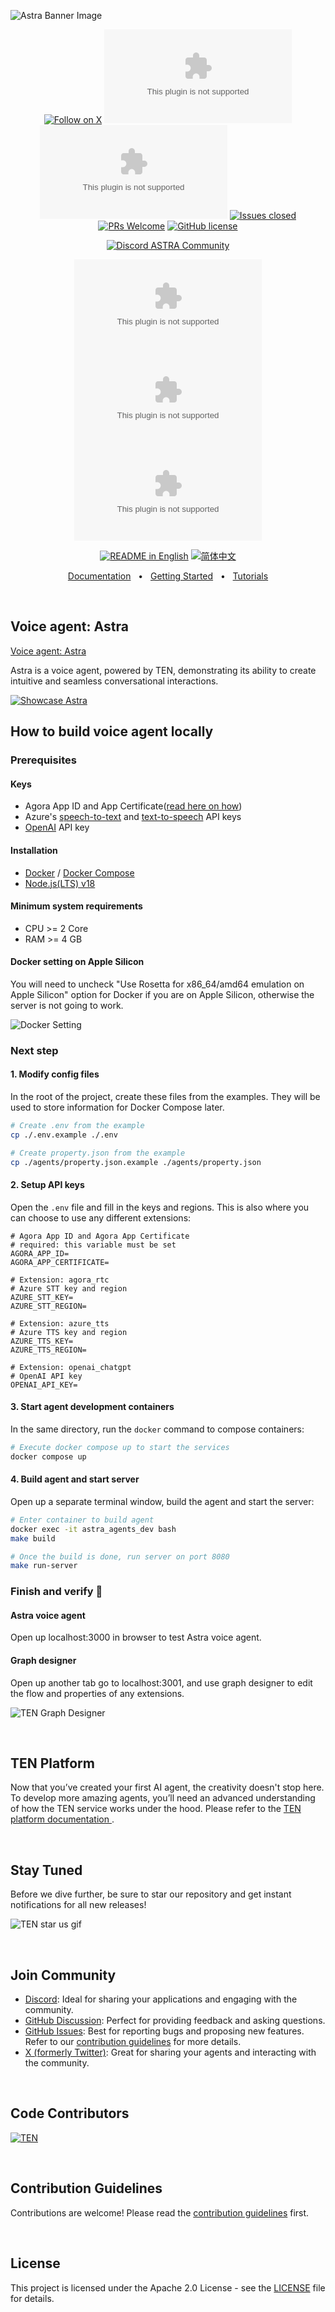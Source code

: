 ![Astra Banner Image](https://github.com/rte-design/docs/blob/main/assets/imgs/banner-image-without-tagline.png)

<div align="center">

[![Follow on X](https://img.shields.io/twitter/follow/AstraFramework?logo=X&color=%20%23f5f5f5)](https://twitter.com/intent/follow?screen_name=AstraFramework)
[![Discussion posts](https://img.shields.io/github/discussions/rte-design/astra.ai?labelColor=%20%23FDB062&color=%20%23f79009)](https://github.com/rte-design/astra.ai/discussions/)
[![Commits](https://img.shields.io/github/commit-activity/m/rte-design/astra.ai?labelColor=%20%237d89b0&color=%20%235d6b98)](https://github.com/rte-design/astra.ai/graphs/commit-activity)
[![Issues closed](https://img.shields.io/github/issues-search?query=repo%3Arte-design%2Fastra.ai%20is%3Aclosed&label=issues%20closed&labelColor=green&color=green)](https://github.com/rte-design/ASTRA.ai/issues)
[![PRs Welcome](https://img.shields.io/badge/PRs-welcome-brightgreen.svg?style=flat-square)](https://github.com/rte-design/ASTRA.ai/pulls)
[![GitHub license](https://img.shields.io/badge/License-Apache_2.0-blue.svg?labelColor=%20%239b8afb&color=%20%237a5af8)](https://github.com/rte-design/ASTRA.ai/blob/main/LICENSE)

[![Discord ASTRA Community](https://dcbadge.vercel.app/api/server/VnPftUzAMJ)](https://discord.gg/VnPftUzAMJ)

[![GitHub watchers](https://img.shields.io/github/watchers/rte-design/astra.ai?style=social&label=Watch)](https://GitHub.com/rte-design/astra.ai/watchers/?WT.mc_id=academic-105485-koreyst)
[![GitHub forks](https://img.shields.io/github/forks/rte-design/astra.ai?style=social&label=Fork)](https://GitHub.com/rte-design/astra.ai/network/?WT.mc_id=academic-105485-koreyst)
[![GitHub stars](https://img.shields.io/github/stars/rte-design/astra.ai?style=social&label=Star)](https://GitHub.com/rte-design/astra.ai/stargazers/?WT.mc_id=academic-105485-koreyst)

<a href="./README.md"><img alt="README in English" src="https://img.shields.io/badge/English-lightgrey"></a>
<a href="./docs/readmes/README-CN.md"><img alt="简体中文" src="https://img.shields.io/badge/简体中文-lightgrey"></a>

[Documentation](https://astra-9.gitbook.io/ten-platform)
<span>&nbsp;&nbsp;•&nbsp;&nbsp;</span>
[Getting Started](https://astra-9.gitbook.io/ten-platform/getting-started/quickstart)
<span>&nbsp;&nbsp;•&nbsp;&nbsp;</span>
[Tutorials](https://app.gitbook.com/o/we7IoLK5sA6RQzhItfkW/s/4KgjqM5ChU0dSGjTLZmG/~/changes/6/tutorials/how-to-build-extension-with-go)

</div>

<br>
<h2>Voice agent: Astra</h2>

[Voice agent: Astra](https://theastra.ai)

Astra is a voice agent, powered by TEN, demonstrating its ability to create intuitive and seamless conversational interactions.

[![Showcase Astra](https://github.com/rte-design/docs/blob/main/assets/gifs/astra-voice-agent.gif?raw=true)](https://theastra.ai)
<br>
<h2>How to build voice agent locally

### Prerequisites

#### Keys
- Agora App ID and App Certificate([read here on how](https://docs.agora.io/en/video-calling/get-started/manage-agora-account?platform=web))
- Azure's [speech-to-text](https://azure.microsoft.com/en-us/products/ai-services/speech-to-text) and [text-to-speech](https://azure.microsoft.com/en-us/products/ai-services/text-to-speech) API keys
- [OpenAI](https://openai.com/index/openai-api/) API key

#### Installation
  - [Docker](https://www.docker.com/) / [Docker Compose](https://docs.docker.com/compose/)
  - [Node.js(LTS) v18](https://nodejs.org/en)

#### Minimum system requirements
  - CPU >= 2 Core
  - RAM >= 4 GB

#### Docker setting on Apple Silicon
You will need to uncheck "Use Rosetta for x86_64/amd64 emulation on Apple Silicon" option for Docker if you are on Apple Silicon, otherwise the server is not going to work.

![Docker Setting](https://github.com/rte-design/docs/blob/main/assets/gifs/docker-setting.gif?raw=true)

### Next step

#### 1. Modify config files
In the root of the project, create these files from the examples. They will be used to store information for Docker Compose later.
```bash
# Create .env from the example
cp ./.env.example ./.env

# Create property.json from the example
cp ./agents/property.json.example ./agents/property.json
```

#### 2. Setup API keys
Open the `.env` file and fill in the keys and regions. This is also where you can choose to use any different extensions:
```
# Agora App ID and Agora App Certificate
# required: this variable must be set
AGORA_APP_ID=
AGORA_APP_CERTIFICATE=

# Extension: agora_rtc
# Azure STT key and region
AZURE_STT_KEY=
AZURE_STT_REGION=

# Extension: azure_tts
# Azure TTS key and region
AZURE_TTS_KEY=
AZURE_TTS_REGION=

# Extension: openai_chatgpt
# OpenAI API key
OPENAI_API_KEY=
```

#### 3. Start agent development containers
In the same directory, run the `docker` command to compose containers:
```bash
# Execute docker compose up to start the services
docker compose up
```

#### 4. Build agent and start server
Open up a separate terminal window, build the agent and start the server:
```bash
# Enter container to build agent
docker exec -it astra_agents_dev bash
make build

# Once the build is done, run server on port 8080
make run-server
```

### Finish and verify 🎉

#### Astra voice agent
Open up localhost:3000 in browser to test Astra voice agent.

#### Graph designer

Open up another tab go to localhost:3001, and use graph designer to edit the flow and properties of any extensions.

![TEN Graph Designer](https://github.com/rte-design/docs/blob/main/assets/gifs/graph-designer.gif?raw=true)

<br>
<h2>TEN Platform</h2>

Now that you’ve created your first AI agent, the creativity doesn't stop here. To develop more amazing agents, you’ll need an advanced understanding of how the TEN service works under the hood. Please refer to the [ TEN platform documentation ](https://astra-9.gitbook.io/ten-platform).

<br>
<h2>Stay Tuned</h2>

Before we dive further, be sure to star our repository and get instant notifications for all new releases!

![TEN star us gif](https://github.com/rte-design/docs/blob/main/assets/gifs/star-the-repo-confetti-higher-quality.gif?raw=true)

<br>
<h2>Join Community</h2>

- [Discord](https://discord.gg/VnPftUzAMJ): Ideal for sharing your applications and engaging with the community.
- [GitHub Discussion](https://github.com/rte-design/astra.ai/discussions): Perfect for providing feedback and asking questions.
- [GitHub Issues](https://github.com/rte-design/astra.ai/issues): Best for reporting bugs and proposing new features. Refer to our [contribution guidelines](./docs/code-of-conduct/contributing.md) for more details.
- [X (formerly Twitter)](https://twitter.com/intent/follow?screen_name=AstraFramework): Great for sharing your agents and interacting with the community.

 <br>
 <h2>Code Contributors</h2>

[![TEN](https://contrib.rocks/image?repo=rte-design/astra.ai)](https://github.com/rte-design/astra.ai/graphs/contributors)

<br>
<h2>Contribution Guidelines</h2>

Contributions are welcome! Please read the [contribution guidelines](CONTRIBUTING.md) first.

<br>
<h2>License</h2>

This project is licensed under the Apache 2.0 License - see the [LICENSE](LICENSE) file for details.